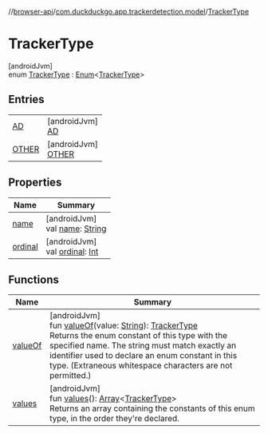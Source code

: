 //[browser-api](../../../index.md)/[com.duckduckgo.app.trackerdetection.model](../index.md)/[TrackerType](index.md)

# TrackerType

[androidJvm]\
enum [TrackerType](index.md) : [Enum](https://kotlinlang.org/api/latest/jvm/stdlib/kotlin/-enum/index.html)&lt;[TrackerType](index.md)&gt;

## Entries

| | |
|---|---|
| [AD](-a-d/index.md) | [androidJvm]<br>[AD](-a-d/index.md) |
| [OTHER](-o-t-h-e-r/index.md) | [androidJvm]<br>[OTHER](-o-t-h-e-r/index.md) |

## Properties

| Name | Summary |
|---|---|
| [name](../-tracker-status/-a-l-l-o-w-e-d/index.md#-372974862%2FProperties%2F916081757) | [androidJvm]<br>val [name](../-tracker-status/-a-l-l-o-w-e-d/index.md#-372974862%2FProperties%2F916081757): [String](https://kotlinlang.org/api/latest/jvm/stdlib/kotlin/-string/index.html) |
| [ordinal](../-tracker-status/-a-l-l-o-w-e-d/index.md#-739389684%2FProperties%2F916081757) | [androidJvm]<br>val [ordinal](../-tracker-status/-a-l-l-o-w-e-d/index.md#-739389684%2FProperties%2F916081757): [Int](https://kotlinlang.org/api/latest/jvm/stdlib/kotlin/-int/index.html) |

## Functions

| Name | Summary |
|---|---|
| [valueOf](value-of.md) | [androidJvm]<br>fun [valueOf](value-of.md)(value: [String](https://kotlinlang.org/api/latest/jvm/stdlib/kotlin/-string/index.html)): [TrackerType](index.md)<br>Returns the enum constant of this type with the specified name. The string must match exactly an identifier used to declare an enum constant in this type. (Extraneous whitespace characters are not permitted.) |
| [values](values.md) | [androidJvm]<br>fun [values](values.md)(): [Array](https://kotlinlang.org/api/latest/jvm/stdlib/kotlin/-array/index.html)&lt;[TrackerType](index.md)&gt;<br>Returns an array containing the constants of this enum type, in the order they're declared. |
